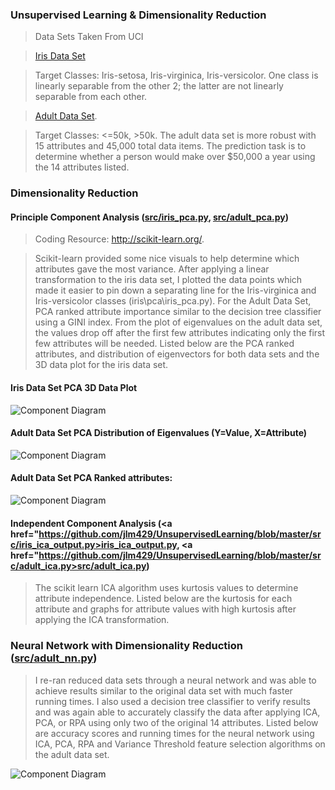 ### Unsupervised Learning & Dimensionality Reduction 

> Data Sets Taken From UCI 

> <a href="https://archive.ics.uci.edu/ml/datasets/Iris">Iris Data Set</a>

> Target Classes: Iris-setosa,  Iris-virginica,  Iris-versicolor. One class is linearly separable from the other 2; the latter are not linearly separable from each other. 

> <a href="https://archive.ics.uci.edu/ml/datasets/Adult">Adult Data Set</a>. 

> Target Classes: <=50k, >50k.  The adult data set is more robust with 15 attributes and 45,000 total data items.   The prediction task is to determine whether a person would make over $50,000 a year using the 14 attributes listed.  

### Dimensionality Reduction

#### Principle Component Analysis (<a href="https://github.com/jlm429/UnsupervisedLearning/blob/master/src/iris_pca.py">src/iris_pca.py</a>, <a href="https://github.com/jlm429/UnsupervisedLearning/blob/master/src/adult_pca.py">src/adult_pca.py</a>) 

> Coding Resource: <a href="http://scikit-learn.org/stable/"> http://scikit-learn.org/</a>.  

> Scikit-learn provided some nice visuals to help determine which attributes gave the most variance.  After applying a linear transformation to the iris data set, I plotted the data points which made it easier to pin down a separating line for the Iris-virginica and Iris-versicolor classes (iris\pca\iris_pca.py).  For the Adult Data Set, PCA ranked attribute importance similar to the decision tree classifier using a GINI index.  From the plot of eigenvalues on the adult data set, the values drop off after the first few attributes indicating only the first few attributes will be needed.   Listed below are the PCA ranked attributes, and distribution of eigenvectors for both data sets and the 3D data plot for the iris data set.  

#### Iris Data Set PCA 3D Data Plot

![Component Diagram](https://github.com/jlm429/UnsupervisedLearning/blob/master/images/IRISPCAplot.png)

#### Adult Data Set PCA Distribution of Eigenvalues (Y=Value, X=Attribute)

![Component Diagram](https://github.com/jlm429/UnsupervisedLearning/blob/master/images/ADULTPCAEIGENVALUES.png)

#### Adult Data Set PCA Ranked attributes:

![Component Diagram](https://github.com/jlm429/UnsupervisedLearning/blob/master/images/ADULTPCARANKED.PNG)


#### Independent Component Analysis (<a href="https://github.com/jlm429/UnsupervisedLearning/blob/master/src/iris_ica_output.py>iris_ica_output.py</a>, <a href="https://github.com/jlm429/UnsupervisedLearning/blob/master/src/adult_ica.py>src/adult_ica.py</a>)

>The scikit learn ICA algorithm uses kurtosis values to determine attribute independence.  Listed below are the kurtosis for each attribute and graphs for attribute values with high kurtosis after applying the ICA transformation.   

### Neural Network with Dimensionality Reduction (<a href="https://github.com/jlm429/UnsupervisedLearning/blob/master/src/adult_nn.py">src/adult_nn.py</a>)

>I re-ran reduced data sets through a neural network and was able to achieve results similar to the original data set with much faster running times.  I also used a decision tree classifier to verify results and was again able to accurately classify the data after applying ICA, PCA, or RPA using only two of the original 14 attributes.  Listed below are accuracy scores and running times for the neural network using ICA, PCA, RPA and Variance Threshold feature selection algorithms on the adult data set.   

![Component Diagram](https://github.com/jlm429/UnsupervisedLearning/blob/master/images/NNCharts.PNG)


